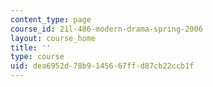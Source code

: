 ```yaml
---
content_type: page
course_id: 21l-486-modern-drama-spring-2006
layout: course_home
title: ''
type: course
uid: dea6952d-78b9-1456-67ff-d87cb22ccb1f
---
```

